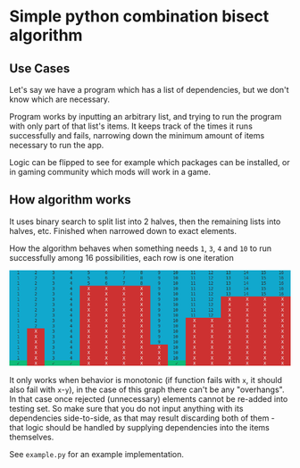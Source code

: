 # Simple python combination bisect algorithm

## Use Cases

Let's say we have a program which has a list of dependencies, but we don't know which are necessary.

Program works by inputting an arbitrary list, and trying to run the program with only part of that list's items. It keeps track of the times it runs successfully and fails, narrowing down the minimum amount of items necessary to run the app.

Logic can be flipped to see for example which packages can be installed, or in gaming community which mods will work in a game.

## How algorithm works

It uses binary search to split list into 2 halves, then the remaining lists into halves, etc. Finished when narrowed down to exact elements.

How the algorithm behaves when something needs `1`, `3`, `4` and `10` to run successfully among 16 possibilities, each row is one iteration

![alt text](.github/image.png)

It only works when behavior is monotonic (if function fails with `x`, it should also fail with `x`-`y`), in the case of this graph there can't be any "overhangs". In that case once rejected (unnecessary) elements cannot be re-added into testing set. So make sure that you do not input anything with its dependencies side-to-side, as that may result discarding both of them - that logic should be handled by supplying dependencies into the items themselves.

See `example.py` for an example implementation.
